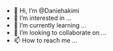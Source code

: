 - 👋 Hi, I’m @Daniehakimi
- 👀 I’m interested in ...
- 🌱 I’m currently learning ...
- 💞️ I’m looking to collaborate on ...
- 📫 How to reach me ...

<!---
Daniehakimi/Daniehakimi is a ✨ special ✨ repository because its `README.md` (this file) appears on your GitHub profile.
You can click the Preview link to take a look at your changes.
--->
